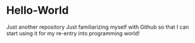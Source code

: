 # Hello-World
Just another repository
Just familiarizing myself with Github so that I can start using it for my re-entry into programming world!
